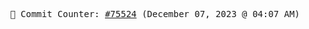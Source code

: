 <p align="center">
    <samp>
        📮 Commit Counter: <a href="https://github.com/Javascript-void0/Javascript-void0/commits/main">#75524</a> (December 07, 2023 @ 04:07 AM)
    </samp>
</p>